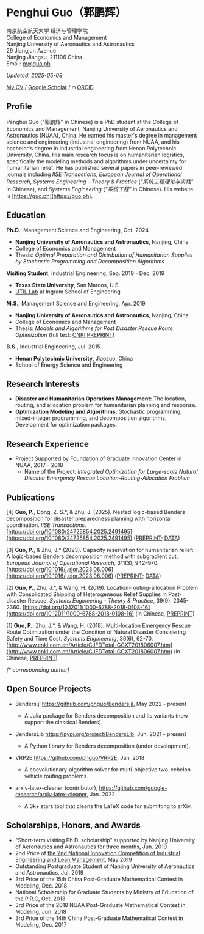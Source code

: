 # Penghui Guo（郭鹏辉）

南京航空航天大学 经济与管理学院<br>
College of Economics and Management<br>
Nanjing University of Aeronautics and Astronautics <br>
29 Jiangjun Avenue<br>
Nanjing Jiangsu, 211106 China<br>
Email: m@guo.ph<br>

_Updated: 2025-05-08_

[My CV](https://guo.ph/Penghui_Guo_CV.pdf)  / [Google Scholar](https://scholar.google.com/citations?user=RDLsl7AAAAAJ) / [<img src="https://orcid.org/sites/default/files/images/orcid_16x16.png" style="width:.8em;margin-right:.2em;" alt="ORCID iD icon">ORCiD](https://orcid.org/0000-0003-3435-6761)

## Profile

Penghui Guo ("郭鹏辉" in Chinese) is a PhD student at the College of Economics and Management, Nanjing University of Aeronautics and Astronautics (NUAA), China. He earned his master's degree in management science and engineering (industrial engineering) from NUAA, and his bachelor's degree in industrial engineering from Henan Polytechnic University, China. His main research focus is on humanitarian logistics, specifically the modeling methods and algorithms under uncertainty for humanitarian relief. He has published several papers in peer-reviewed journals including _IISE Transactions_, _European Journal of Operational Research_, _Systems Engineering - Theory & Practice_ (_"系统工程理论与实践"_ in Chinese), and _Systems Engineering_ (_"系统工程"_ in Chinese). His website is [https://guo.ph](https://guo.ph).

## Education

__Ph.D.__, Management Science and Engineering, Oct. 2024
- __Nanjing University of Aeronautics and Astronautics__, Nanjing, China
- College of Economics and Management
- Thesis: _Optimal Preparation and Distribution of Humanitarian Supplies by Stochastic Programming and Decomposition Algorithms_

__Visiting Student__, Industrial Engineering, Sep. 2019 - Dec. 2019
- __Texas State University__, San Marcos, U.S.
- [UTIL Lab](https://dong.wp.txstate.edu/) at Ingram School of Engineering

__M.S.__, Management Science and Engineering, Apr. 2019
- __Nanjing University of Aeronautics and Astronautics__, Nanjing, China
- College of Economics and Management
- Thesis: _Models and Algorithms for Post Disaster Rescue Route Optimization_ (full text: [CNKI](https://doi.org/10.27239/d.cnki.gnhhu.2019.001191),[PREPRINT](https://guo.ph/publication/zh-MasterThesis.pdf))

__B.S.__, Industrial Engineering, Jul. 2015
- __Henan Polytechnic University__, Jiaozuo, China
- School of Energy Science and Engineering

## Research Interests

- __Disaster and Humanitarian Operations Management:__ The location, routing, and allocation problem for humanitarian planning and response.
- __Optimization Modeling and Algorithms:__ Stochastic programming, mixed-integer programming, and decomposition algorithms. Development for optimization packages.

## Research Experience

- Project Supported by Foundation of Graduate Innovation Center in NUAA, 2017 - 2018
    - Name of the Project: _Integrated Optimization for Large-scale Natural Disaster Emergency Rescue Location-Routing-Allocation Problem_

## Publications

[4] __Guo, P.__, Dong, Z. S.*, & Zhu, J. (2025). Nested logic-based Benders decomposition for disaster preparedness planning with horizontal coordination. _IISE Transactions_. [https://doi.org/10.1080/24725854.2025.2491495](https://doi.org/10.1080/24725854.2025.2491495) ([PREPRINT](https://guo.ph/publication/LateralTransshipment2025.pdf); [DATA](https://github.com/phguo/hor-coo-repo))

[3] __Guo, P.__, & Zhu, J.* (2023). Capacity reservation for humanitarian relief: A logic-based Benders decomposition method with subgradient cut. _European Journal of Operational Research_, 311(3), 942–970. [https://doi.org/10.1016/j.ejor.2023.06.006](https://doi.org/10.1016/j.ejor.2023.06.006) ([PREPRINT](https://guo.ph/publication/CapacityReservationHumanitarian2023.pdf); [DATA](https://github.com/phguo/cap-res-data))

[2] __Guo, P.__, Zhu, J.*, & Wang, H. (2019). Location-routing-allocation Problem with Consolidated Shipping of Heterogeneous Relief Supplies in Post-disaster Rescue. _Systems Engineering - Theory & Practice_, 39(9), 2345-2360. [https://doi.org/10.12011/1000-6788-2018-0108-16](https://doi.org/10.12011/1000-6788-2018-0108-16) (in Chinese, [PREPRINT](https://guo.ph/publication/zh-LocationRoutingAllocation.pdf))

[1] __Guo, P.__, Zhu, J.*, & Wang, H. (2018). Multi-location Emergency Rescue Route Optimization under the Condition of Natural Disaster Considering Safety and Time Cost. _Systems Engineering_, 36(6), 62-70. [http://www.cnki.com.cn/Article/CJFDTotal-GCXT201806007.htm](http://www.cnki.com.cn/Article/CJFDTotal-GCXT201806007.htm) (in Chinese, [PREPRINT](https://guo.ph/publication/zh-RiskTime.pdf))

_(* corresponding author)_

## Open Source Projects

- Benders.jl https://github.com/phguo/Benders.jl, May 2022 - present
  - A Julia package for Benders decomposition and its variants (now support the classical Benders).

- BendersLib https://pypi.org/project/BendersLib, Jun. 2021 - present
  - A Python library for Benders decomposition (under development).
- VRP2E https://github.com/phguo/VRP2E, Jan. 2018
  - A coevolutionary-algorithm solver for multi-objective two-echelon vehicle routing problems.
- arxiv-latex-cleaner (contributor), https://github.com/google-research/arxiv-latex-cleaner, Jan. 2022
  - A 3k+ stars tool that cleans the LaTeX code for submitting to arXiv. 


## Scholarships, Honors, and Awards

- "Short-term visiting Ph.D. scholarship" supported by Nanjing University of Aeronautics and Astronautics for three months, Jun. 2019
- 2nd Price of [the 2nd National Innovation Competition of Industrial Engineering and Lean Management](http://ielean.cn/), May 2019
- Outstanding Postgraduate Student of Nanjing University of Aeronautics and Astronautics, Jul. 2019
- 3rd Price of the 15th China Post-Graduate Mathematical Contest in Modeling, Dec. 2018
- National Scholarship for Graduate Students by Ministry of Education of the P.R.C, Oct. 2018
- 3rd Price of the 2018 NUAA Post-Graduate Mathematical Contest in Modeling, Jun. 2018
- 3rd Price of the 14th China Post-Graduate Mathematical Contest in Modeling, Dec. 2017
